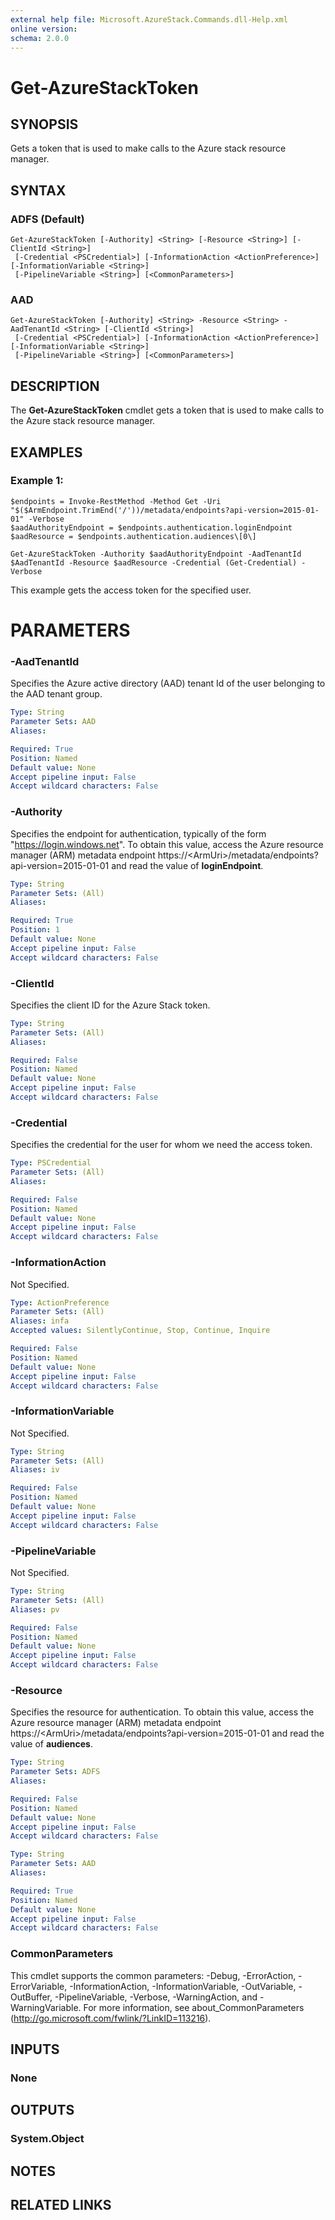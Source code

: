 ```yaml
---
external help file: Microsoft.AzureStack.Commands.dll-Help.xml
online version:
schema: 2.0.0
---
```


# Get-AzureStackToken

## SYNOPSIS
Gets a token that is used to make calls to the Azure stack resource manager.

## SYNTAX

### ADFS (Default)
```
Get-AzureStackToken [-Authority] <String> [-Resource <String>] [-ClientId <String>]
 [-Credential <PSCredential>] [-InformationAction <ActionPreference>] [-InformationVariable <String>]
 [-PipelineVariable <String>] [<CommonParameters>]
```

### AAD
```
Get-AzureStackToken [-Authority] <String> -Resource <String> -AadTenantId <String> [-ClientId <String>]
 [-Credential <PSCredential>] [-InformationAction <ActionPreference>] [-InformationVariable <String>]
 [-PipelineVariable <String>] [<CommonParameters>]
```

## DESCRIPTION
The **Get-AzureStackToken** cmdlet gets a token that is used to make calls to the Azure stack resource manager.

## EXAMPLES

### Example 1:
```
$endpoints = Invoke-RestMethod -Method Get -Uri "$($ArmEndpoint.TrimEnd('/'))/metadata/endpoints?api-version=2015-01-01" -Verbose
$aadAuthorityEndpoint = $endpoints.authentication.loginEndpoint
$aadResource = $endpoints.authentication.audiences\[0\]

Get-AzureStackToken -Authority $aadAuthorityEndpoint -AadTenantId $AadTenantId -Resource $aadResource -Credential (Get-Credential) -Verbose
```

This example gets the access token for the specified user.

# PARAMETERS

### -AadTenantId
Specifies the Azure active directory (AAD) tenant Id of the user belonging to the AAD tenant group.

```yaml
Type: String
Parameter Sets: AAD
Aliases:

Required: True
Position: Named
Default value: None
Accept pipeline input: False
Accept wildcard characters: False
```

### -Authority
Specifies the endpoint for authentication, typically of the form "https://login.windows.net". To obtain this value, access the Azure resource manager (ARM) metadata endpoint https://\<ArmUri\>/metadata/endpoints?api-version=2015-01-01 and read the value of **loginEndpoint**.

```yaml
Type: String
Parameter Sets: (All)
Aliases:

Required: True
Position: 1
Default value: None
Accept pipeline input: False
Accept wildcard characters: False
```

### -ClientId
Specifies the client ID for the Azure Stack token.

```yaml
Type: String
Parameter Sets: (All)
Aliases:

Required: False
Position: Named
Default value: None
Accept pipeline input: False
Accept wildcard characters: False
```

### -Credential
Specifies the credential for the user for whom we need the access token.

```yaml
Type: PSCredential
Parameter Sets: (All)
Aliases:

Required: False
Position: Named
Default value: None
Accept pipeline input: False
Accept wildcard characters: False
```

### -InformationAction
Not Specified.

```yaml
Type: ActionPreference
Parameter Sets: (All)
Aliases: infa
Accepted values: SilentlyContinue, Stop, Continue, Inquire

Required: False
Position: Named
Default value: None
Accept pipeline input: False
Accept wildcard characters: False
```

### -InformationVariable
Not Specified.

```yaml
Type: String
Parameter Sets: (All)
Aliases: iv

Required: False
Position: Named
Default value: None
Accept pipeline input: False
Accept wildcard characters: False
```

### -PipelineVariable
Not Specified.

```yaml
Type: String
Parameter Sets: (All)
Aliases: pv

Required: False
Position: Named
Default value: None
Accept pipeline input: False
Accept wildcard characters: False
```

### -Resource
Specifies the resource for authentication. To obtain this value, access the Azure resource manager (ARM) metadata endpoint https://\<ArmUri\>/metadata/endpoints?api-version=2015-01-01 and read the value of **audiences**.

```yaml
Type: String
Parameter Sets: ADFS
Aliases:

Required: False
Position: Named
Default value: None
Accept pipeline input: False
Accept wildcard characters: False
```

```yaml
Type: String
Parameter Sets: AAD
Aliases:

Required: True
Position: Named
Default value: None
Accept pipeline input: False
Accept wildcard characters: False
```

### CommonParameters
This cmdlet supports the common parameters: -Debug, -ErrorAction, -ErrorVariable, -InformationAction, -InformationVariable, -OutVariable, -OutBuffer, -PipelineVariable, -Verbose, -WarningAction, and -WarningVariable. For more information, see about_CommonParameters (http://go.microsoft.com/fwlink/?LinkID=113216).

## INPUTS

### None

## OUTPUTS

### System.Object

## NOTES

## RELATED LINKS
